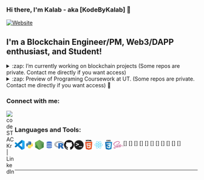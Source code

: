 ### Hi there, I'm Kalab - aka [KodeByKalab] 👋 

[![Website](https://img.shields.io/website?label=kalab44.azurewebsites.net&style=for-the-badge&url=https%3A%2F%2Fkalab44.azurewebsites.net)](kalab44.azurewebsites.net/)


## I'm a Blockchain Engineer/PM, Web3/DAPP enthusiast, and Student!

<details>
  <summary>:zap: I’m currently working on blockchain projects (Some repos are private. Contact me directly if you want access)</summary>
  
<!--START_SECTION:activity-->
1. Perped
2. VintageDAO
<!--END_SECTION:activity-->

</details>
<details>
  <summary>:zap: Preview of Programing Coursework at UT. (Some repos are private. Contact me directly if you want access) 🤘 </summary>
  
<!--START_SECTION:activity-->
1. [Elements of Software Design (CS 313E)] 
2. Elements of Software Engineering I (CS 330E)
3. [Web Application Devlepment (MIS 333K)]
4. Database Management (MIS 325)
5. IT AUDIT & SECURITY (MIS 373)
<!--END_SECTION:activity-->
</details>

### Connect with me:

[<img align="left" alt="codeSTACKr | LinkedIn" width="22px" src="https://cdn.jsdelivr.net/npm/simple-icons@v3/icons/linkedin.svg" />][linkedin]

<br />

### Languages and Tools:

[<img align="left" alt="Visual Studio Code" width="26px" src="https://raw.githubusercontent.com/github/explore/80688e429a7d4ef2fca1e82350fe8e3517d3494d/topics/visual-studio-code/visual-studio-code.png" />]
[<img align="left" alt="Python" width="26px" src="https://raw.githubusercontent.com/github/explore/80688e429a7d4ef2fca1e82350fe8e3517d3494d/topics/python/python.png" />]
[<img align="left" alt="Node.js" width="26px" src="https://raw.githubusercontent.com/github/explore/80688e429a7d4ef2fca1e82350fe8e3517d3494d/topics/nodejs/nodejs.png" />]
[<img align="left" alt="SQL" width="26px" src="https://raw.githubusercontent.com/github/explore/80688e429a7d4ef2fca1e82350fe8e3517d3494d/topics/sql/sql.png" />]
[<img align="left" alt="R" width="26px" src="https://raw.githubusercontent.com/github/explore/80688e429a7d4ef2fca1e82350fe8e3517d3494d/topics/r/r.png" />]
[<img align="left" alt="GitHub" width="26px" src="https://raw.githubusercontent.com/github/explore/78df643247d429f6cc873026c0622819ad797942/topics/github/github.png" />]
[<img align="left" alt="Terminal" width="26px" src="https://raw.githubusercontent.com/github/explore/80688e429a7d4ef2fca1e82350fe8e3517d3494d/topics/terminal/terminal.png" />]
[<img align="left" alt="HTML5" width="26px" src="https://raw.githubusercontent.com/github/explore/80688e429a7d4ef2fca1e82350fe8e3517d3494d/topics/html/html.png" />]
[<img align="left" alt="React" width="26px" src="https://raw.githubusercontent.com/github/explore/80688e429a7d4ef2fca1e82350fe8e3517d3494d/topics/react/react.png" />]
[<img align="left" alt="CSS3" width="26px" src="https://raw.githubusercontent.com/github/explore/80688e429a7d4ef2fca1e82350fe8e3517d3494d/topics/css/css.png" />]
[<img align="left" alt="Sass" width="26px" src="https://raw.githubusercontent.com/github/explore/80688e429a7d4ef2fca1e82350fe8e3517d3494d/topics/sass/sass.png" />]

<br />
<br />

---
[Elements of Software Design (CS 313E)]:  https://github.com/KodeByKalab/Elements-of-Software-Design
[Web Application Devlepment (MIS 333K)]: https://github.com/mis333k-spr22
[linkedin]: https://www.linkedin.com/in/kalabalemu/
